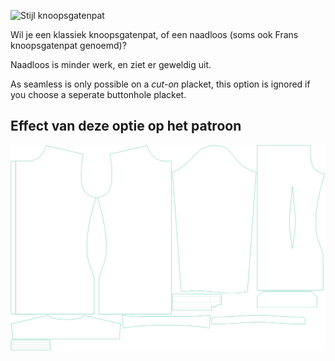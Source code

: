 ![Stijl knoopsgatenpat](buttonholeplacketstyle.svg)

Wil je een klassiek knoopsgatenpat, of een naadloos (soms ook Frans knoopsgatenpat genoemd)?

<Tip>

Naadloos is minder werk, en ziet er geweldig uit.

</Tip>

<Note>

As seamless is only possible on a _cut-on_ placket, this option is ignored if you choose a seperate buttonhole placket.

</Note>

## Effect van deze optie op het patroon

![Deze afbeelding toont het effect van deze optie door meerdere varianten die een andere waarde hebben voor deze optie te vervangen](simon_buttonholeplacketstyle_sample.svg "Effect van deze optie op het patroon")
